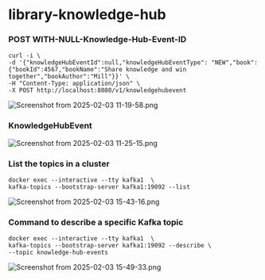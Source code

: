 # library-knowledge-hub

### POST WITH-NULL-Knowledge-Hub-Event-ID

```
curl -i \
-d '{"knowledgeHubEventId":null,"knowledgeHubEventType": "NEW","book":{"bookId":4567,"bookName":"Share knowledge and win together","bookAuthor":"Mill"}}' \
-H "Content-Type: application/json" \
-X POST http://localhost:8080/v1/knowledgehubevent
```

![Screenshot from 2025-02-03 11-19-58.png](../../Pictures/Screenshots/Screenshot%20from%202025-02-03%2011-19-58.png)

### KnowledgeHubEvent

![Screenshot from 2025-02-03 11-25-15.png](../../Pictures/Screenshots/Screenshot%20from%202025-02-03%2011-25-15.png)

### List the topics in a cluster

```
docker exec --interactive --tty kafka1  \
kafka-topics --bootstrap-server kafka1:19092 --list
```

![Screenshot from 2025-02-03 15-43-16.png](../../Pictures/Screenshots/Screenshot%20from%202025-02-03%2015-43-16.png)

### Command to describe a specific Kafka topic

```
docker exec --interactive --tty kafka1  \
kafka-topics --bootstrap-server kafka1:19092 --describe \
--topic knowledge-hub-events
```

![Screenshot from 2025-02-03 15-49-33.png](../../Pictures/Screenshots/Screenshot%20from%202025-02-03%2015-49-33.png)
